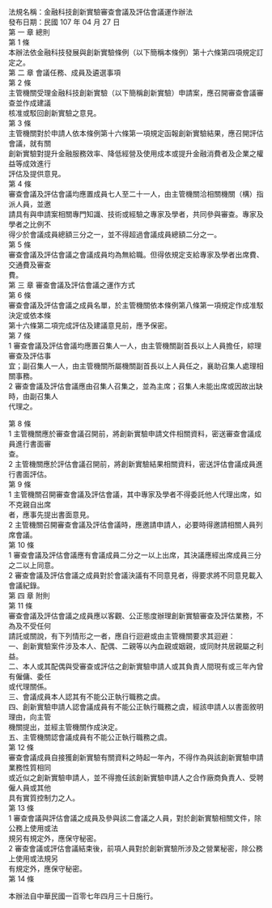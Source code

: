 法規名稱：金融科技創新實驗審查會議及評估會議運作辦法  
發布日期：民國 107 年 04 月 27 日  
第 一 章 總則  
第 1 條  
本辦法依金融科技發展與創新實驗條例（以下簡稱本條例）第十六條第四項規定訂定之。  
第 二 章 會議任務、成員及遴選事項  
第 2 條  
主管機關受理金融科技創新實驗（以下簡稱創新實驗）申請案，應召開審查會議審查並作成建議  
核准或駁回創新實驗之意見。  
第 3 條  
主管機關對於申請人依本條例第十六條第一項規定函報創新實驗結果，應召開評估會議，就有關  
創新實驗對提升金融服務效率、降低經營及使用成本或提升金融消費者及企業之權益等成效進行  
評估及提供意見。  
第 4 條  
審查會議及評估會議均應置成員七人至二十一人，由主管機關洽相關機關（構）指派人員，並邀  
請具有與申請案相關專門知識、技術或經驗之專家及學者，共同參與審查。專家及學者之比例不  
得少於會議成員總額三分之一，並不得超過會議成員總額二分之一。  
第 5 條  
審查會議及評估會議之會議成員均為無給職。但得依規定支給專家及學者出席費、交通費及審查  
費。  
第 三 章 審查會議及評估會議之運作方式  
第 6 條  
審查會議及評估會議之成員名單，於主管機關依本條例第八條第一項規定作成准駁決定或依本條  
第十六條第二項完成評估及建議意見前，應予保密。  
第 7 條  
1 審查會議及評估會議均應置召集人一人，由主管機關副首長以上人員擔任，綜理審查及評估事  
宜；副召集人一人，由主管機關所屬機關副首長以上人員任之，襄助召集人處理相關事務。  
2 審查會議及評估會議應由召集人召集之，並為主席；召集人未能出席或因故出缺時，由副召集人  
代理之。  


第 8 條  
1 主管機關應於審查會議召開前，將創新實驗申請文件相關資料，密送審查會議成員進行書面審  
查。  
2 主管機關應於評估會議召開前，將創新實驗結果相關資料，密送評估會議成員進行書面評估。  
第 9 條  
1 主管機關召開審查會議及評估會議，其中專家及學者不得委託他人代理出席，如不克親自出席  
者，應事先提出書面意見。  
2 主管機關召開審查會議及評估會議時，應邀請申請人，必要時得邀請相關人員列席會議。  
第 10 條  
1 審查會議及評估會議應有會議成員二分之一以上出席，其決議應經出席成員三分之二以上同意。  
2 審查會議及評估會議之成員對於會議決議有不同意見者，得要求將不同意見載入會議紀錄。  
第 四 章 附則  
第 11 條  
審查會議及評估會議之成員應以客觀、公正態度辦理創新實驗審查及評估業務，不為及不受任何  
請託或關說，有下列情形之一者，應自行迴避或由主管機關要求其迴避：  
一、創新實驗案件涉及本人、配偶、二親等以內血親或姻親，或同財共居親屬之利益。  
二、本人或其配偶與受審查或評估之創新實驗申請人或其負責人間現有或三年內曾有僱傭、委任  
或代理關係。  
三、會議成員本人認其有不能公正執行職務之虞。  
四、創新實驗申請人認會議成員有不能公正執行職務之虞，經該申請人以書面敘明理由，向主管  
機關提出，並經主管機關作成決定。  
五、主管機關認會議成員有不能公正執行職務之虞。  
第 12 條  
審查會議成員自接獲創新實驗有關資料之時起一年內，不得作為與該創新實驗申請業務性質相同  
或近似之創新實驗申請人，並不得擔任該創新實驗申請人之合作廠商負責人、受聘僱人員或其他  
具有實質控制力之人。  
第 13 條  
1 審查會議與評估會議之成員及參與該二會議之人員，對於創新實驗相關文件，除公務上使用或法  
規另有規定外，應保守秘密。  
2 審查會議或評估會議結束後，前項人員對於創新實驗所涉及之營業秘密，除公務上使用或法規另  
有規定外，應保守秘密。  
第 14 條  


本辦法自中華民國一百零七年四月三十日施行。  


